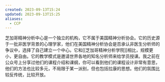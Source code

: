 ```yaml
---
created: 2023-09-13T15:24
updated: 2023-09-13T15:25
aliases:
  - CCP
---
```

芝加哥精神分析中心是一个独立的机构，它不属于美国精神分析协会。它的历史源于一批非医学背景的心理学家，他们在美国精神分析协会是否承认非医生分析师的争议中，选择了自己建立一个中心。它和[[芝加哥精神分析学院]]相比，规模更小，更自由。它的教学模式是邀请世界各地的知名分析师来给学员授课。我之前在公众号上分享过他们的课程介绍和课纲，你可以看到他们的课程设计非常有意思，他们的方法也比较多元，不局限于某一派别，但也包括拉康的思想。他们的氛围比较反传统，比较开放。